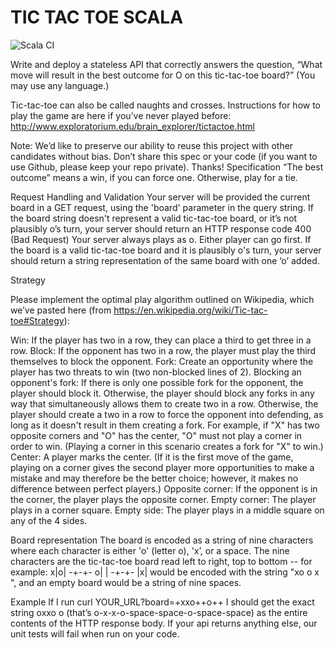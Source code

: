 # TIC TAC TOE SCALA
![Scala CI](https://github.com/Moverr/tictactoescala2/workflows/Scala%20CI/badge.svg?branch=master)


Write and deploy a stateless API that correctly answers the question, “What move will result in the best outcome for O on this tic-tac-toe board?” (You may use any language.)

Tic-tac-toe can also be called naughts and crosses. Instructions for how to play the game are here if you’ve never played before: http://www.exploratorium.edu/brain_explorer/tictactoe.html

Note: We’d like to preserve our ability to reuse this project with other candidates without bias. Don’t share this spec or your code (if you want to use Github, please keep your repo private). Thanks!
Specification
“The best outcome” means a win, if you can force one. Otherwise, play for a tie.

Request Handling and Validation
Your server will be provided the current board in a GET request, using the 'board' parameter in the query string.
If the board string doesn't represent a valid tic-tac-toe board, or it’s not plausibly o’s turn, your server should return an HTTP response code 400 (Bad Request)
Your server always plays as o.
Either player can go first.
If the board is a valid tic-tac-toe board and it is plausibly o's turn, your server should return a string representation of the same board with one ‘o’ added.

Strategy

Please implement the optimal play algorithm outlined on Wikipedia, which we’ve pasted here (from https://en.wikipedia.org/wiki/Tic-tac-toe#Strategy):

Win: If the player has two in a row, they can place a third to get three in a row.
Block: If the opponent has two in a row, the player must play the third themselves to block the opponent.
Fork: Create an opportunity where the player has two threats to win (two non-blocked lines of 2).
Blocking an opponent's fork: If there is only one possible fork for the opponent, the player should block it. Otherwise, the player should block any forks in any way that simultaneously allows them to create two in a row. Otherwise, the player should create a two in a row to force the opponent into defending, as long as it doesn't result in them creating a fork. For example, if "X" has two opposite corners and "O" has the center, "O" must not play a corner in order to win. (Playing a corner in this scenario creates a fork for "X" to win.)
Center: A player marks the center. (If it is the first move of the game, playing on a corner gives the second player more opportunities to make a mistake and may therefore be the better choice; however, it makes no difference between perfect players.)
Opposite corner: If the opponent is in the corner, the player plays the opposite corner.
Empty corner: The player plays in a corner square.
Empty side: The player plays in a middle square on any of the 4 sides.

Board representation
The board is encoded as a string of nine characters where each character is either 'o' (letter o), 'x’, or a space. The nine characters are the tic-tac-toe board read left to right, top to bottom -- for example:
x|o|
-+-+- 
o| | 
-+-+- 
 |x| 
would be encoded with the string "xo o   x ", and an empty board would be a string of nine spaces.

Example
If I run
    curl YOUR_URL?board=+xxo++o++
I should get the exact string oxxo  o   (that’s o-x-x-o-space-space-o-space-space) as the entire contents of the HTTP response body. If your api returns anything else, our unit tests will fail when run on your code.
 
